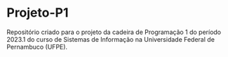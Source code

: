 # Projeto-P1
Repositório criado para o projeto da cadeira de Programação 1 do período 2023.1 do curso de Sistemas de Informação na Universidade Federal de Pernambuco (UFPE). 
